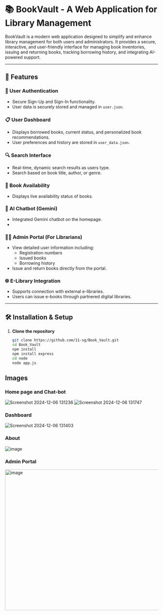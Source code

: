 # 📚 BookVault - A Web Application for Library Management

BookVault is a modern web application designed to simplify and enhance library management for both users and administrators. It provides a secure, interactive, and user-friendly interface for managing book inventories, issuing and returning books, tracking borrowing history, and integrating AI-powered support.

---

## 🚀 Features

### 🔐 User Authentication
- Secure Sign-Up and Sign-In functionality.
- User data is securely stored and managed in `user.json`.

### 📋 User Dashboard
- Displays borrowed books, current status, and personalized book recommendations.
- User preferences and history are stored in `user_data.json`.

### 🔍 Search Interface
- Real-time, dynamic search results as users type.
- Search based on book title, author, or genre.

### 📖 Book Availability
- Displays live availability status of books.

### 🤖 AI Chatbot (Gemini)
- Integrated Gemini chatbot on the homepage.
- 
### 👩‍💼 Admin Portal (For Librarians)
- View detailed user information including:
  - Registration numbers
  - Issued books
  - Borrowing history
- Issue and return books directly from the portal.

### 🌐 E-Library Integration
- Supports connection with external e-libraries.
- Users can issue e-books through partnered digital libraries.

---

## 🛠️ Installation & Setup

1. **Clone the repository**
   ```bash
   git clone https://github.com/11-sg/Book_Vault.git
   cd Book_Vault
   npm install
   npm install express
   cd node
   node app.js
   

## Images

### Home page and Chat-bot
![Screenshot 2024-12-06 131236](https://github.com/user-attachments/assets/18363432-ddaf-41a8-924e-b5623c6790c5)
![Screenshot 2024-12-06 131747](https://github.com/user-attachments/assets/556b950e-e3c1-4193-939f-84b524c3f6e2)

### Dashboard
![Screenshot 2024-12-06 131403](https://github.com/user-attachments/assets/c5cef20d-e7c7-4f4e-8b32-3fc06bdda838)

### About
![image](https://github.com/user-attachments/assets/b8d912c4-a1ba-4ef8-bf6f-40972356d3cf)

### Admin Portal
<img width="1919" height="463" alt="image" src="https://github.com/user-attachments/assets/2670448e-ed21-43ea-b087-e94a5148e632" />



